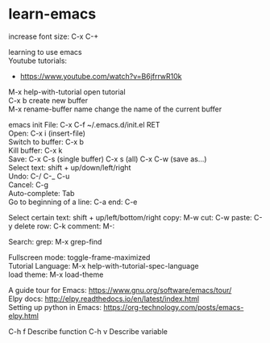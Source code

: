 # learn-emacs

increase font size: C-x C-+  

learning to use emacs  
Youtube tutorials:  
- https://www.youtube.com/watch?v=B6jfrrwR10k  


M-x help-with-tutorial open tutorial  
C-x b <non existent buffer name> create new buffer  
M-x rename-buffer <RET> name <RET> change the name of the current buffer  

emacs init File: C-x C-f ~/.emacs.d/init.el RET  
Open: C-x i (insert-file)  
Switch to buffer: C-x b   
Kill buffer: C-x k  
Save: C-x C-s (single buffer) C-x s (all) C-x C-w (save as...)  
Select text: shift + up/down/left/right  
Undo: C-/ C-_ C-u  
Cancel: C-g  
Auto-complete: Tab  
Go to beginning of a line: C-a end: C-e  

Select certain text: shift + up/left/bottom/right
copy: M-w
cut: C-w
paste: C-y
delete row: C-k
comment: M-:

Search:
grep: M-x grep-find

Fullscreen mode: toggle-frame-maximized  
Tutorial Language: M-x help-with-tutorial-spec-language  
load theme: M-x load-theme  

A guide tour for Emacs: https://www.gnu.org/software/emacs/tour/  
Elpy docs: http://elpy.readthedocs.io/en/latest/index.html  
Setting up python in Emacs: https://org-technology.com/posts/emacs-elpy.html  

C-h f Describe function
C-h v Describe variable
